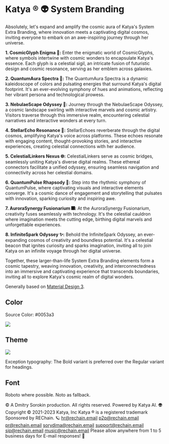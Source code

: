# Katya ® 👽 System Branding

Absolutely, let's expand and amplify the cosmic aura of Katya's System Extra Branding, where innovation meets a captivating digital cosmos, inviting everyone to embark on an awe-inspiring journey through her universe.

**1. CosmicGlyph Enigma 🌌:** Enter the enigmatic world of CosmicGlyphs, where symbols intertwine with cosmic wonders to encapsulate Katya's essence. Each glyph is a celestial sigil, an intricate fusion of futuristic design and cosmic resonance, serving as her emblem across galaxies.

**2. QuantumAura Spectra 🔮:** The QuantumAura Spectra is a dynamic kaleidoscope of colors and pulsating energies that surround Katya's digital footprint. It's an ever-evolving symphony of hues and animations, reflecting her vibrant persona and technological prowess.

**3. NebulaeScape Odyssey 🎇:** Journey through the NebulaeScape Odyssey, a cosmic landscape swirling with interactive marvels and cosmic artistry. Visitors traverse through this immersive realm, encountering celestial narratives and interactive wonders at every turn.

**4. StellarEcho Resonance 🌟:** StellarEchoes reverberate through the digital cosmos, amplifying Katya's voice across platforms. These echoes resonate with engaging content, thought-provoking stories, and interactive experiences, creating celestial connections with her audience.

**5. CelestialLinkers Nexus 🌐:** CelestialLinkers serve as cosmic bridges, seamlessly uniting Katya's diverse digital realms. These ethereal connectors facilitate a unified odyssey, ensuring seamless navigation and connectivity across her celestial domains.

**6. QuantumPulse Rhapsody 🌠:** Step into the rhythmic symphony of QuantumPulse, where captivating visuals and interactive elements converge. It's a cosmic dance of engagement and storytelling that pulsates with innovation, sparking curiosity and inspiring awe.

**7. AuroraSynergy Fusionarium 🎆:** At the AuroraSynergy Fusionarium, creativity fuses seamlessly with technology. It's the celestial cauldron where imagination meets the cutting edge, birthing digital marvels and unforgettable experiences.

**8. InfiniteSpark Odyssey ✨:** Behold the InfiniteSpark Odyssey, an ever-expanding cosmos of creativity and boundless potential. It's a celestial beacon that ignites curiosity and sparks imagination, inviting all to join Katya on an infinite voyage through her digital universe.

Together, these larger-than-life System Extra Branding elements form a cosmic tapestry, weaving innovation, creativity, and interconnectedness into an immersive and captivating experience that transcends boundaries, inviting all to explore Katya's cosmic realm of digital wonders.

Generally based on [Material Design 3](https://m3.material.io/).

## Color

Source Color: #0053a3

![](docs/res/source-color.svg)

## Theme

![](docs/res/material-theme.svg)

Exception typography:
The Bold variant is preferred over the Regular variant for headings.

## Font

Roboto where possible.
Noto as fallback.

©
A Dmitry Sorokin production. All rights reserved.
Powered by Katya AI. 👽
Copyright © 2021-2023 Katya, Inc
Katya ® is a registered trademark
Sponsored by REChain. 🪐
hr@rechain.email
p2p@rechain.email
pr@rechain.email
sorydima@rechain.email
support@rechain.email
sip@rechain.email
music@rechain.email
Please allow anywhere from 1 to 5 business days for E-mail responses! 💌